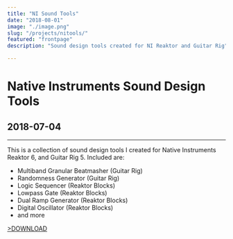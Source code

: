```yaml
---
title: "NI Sound Tools"
date: "2018-08-01"
image: "./image.png"
slug: "/projects/nitools/"
featured: "frontpage"
description: "Sound design tools created for NI Reaktor and Guitar Rig"

---
```



<x-container>  
       <h1>Native Instruments Sound Design Tools</h1>
          <h2>2018-07-04</h2>
<hr/>

This is a collection of sound design tools I created for Native Instruments Reaktor 6, and Guitar Rig 5. Included are:

- Multiband Granular Beatmasher (Guitar Rig)
- Randomness Generator (Guitar Rig)
- Logic Sequencer (Reaktor Blocks)
- Lowpass Gate (Reaktor Blocks)
- Dual Ramp Generator (Reaktor Blocks)
- Digital Oscillator (Reaktor Blocks)
- and more
 
<a class="url" href="https://daslyfe.github.io/downloads/jr_tools.zip">>DOWNLOAD</a>

</x-container>

